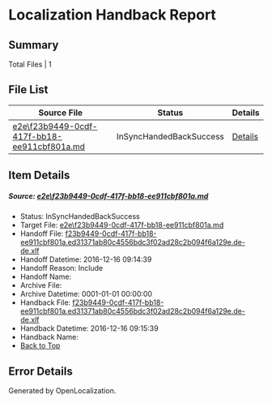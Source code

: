 # <a name='report-top'></a> Localization Handback Report

## Summary
 Total Files | 1

## File List
 Source File | Status | Details 
 ----------- | ------ | ------- 
 [e2e\f23b9449-0cdf-417f-bb18-ee911cbf801a.md](https://github.com/OpenLocalizationTestOrg/ol-test0/blob/ad9212039bd8462161894004743c69727d5d4bf4/e2e/f23b9449-0cdf-417f-bb18-ee911cbf801a.md) | InSyncHandedBackSuccess | [Details](#ac8bf61239a2d6e71a1659734cd6536319d28cf31)

## Item Details
##### <a name='ac8bf61239a2d6e71a1659734cd6536319d28cf31'></a> Source: [e2e\f23b9449-0cdf-417f-bb18-ee911cbf801a.md](https://github.com/OpenLocalizationTestOrg/ol-test0/blob/ad9212039bd8462161894004743c69727d5d4bf4/e2e/f23b9449-0cdf-417f-bb18-ee911cbf801a.md)
* Status: InSyncHandedBackSuccess
* Target File: [e2e\f23b9449-0cdf-417f-bb18-ee911cbf801a.md](https://github.com/OpenLocalizationTestOrg/ol-test0-dede/blob/cb13924dd9d6a8ab12ce71c36405af318e6f7dce/e2e/f23b9449-0cdf-417f-bb18-ee911cbf801a.md)
* Handoff File: [f23b9449-0cdf-417f-bb18-ee911cbf801a.ed31371ab80c4556bdc3f02ad28c2b094f6a129e.de-de.xlf](https://github.com/OpenLocalizationTestOrg/ol-test0-handoff/blob/1b4365fdb49f47e2e87a3a3cea133e466705ff10/ol-handoff/OpenLocalizationTestOrg/ol-test0-dede/xinjiang/ht/f23b9449-0cdf-417f-bb18-ee911cbf801a.ed31371ab80c4556bdc3f02ad28c2b094f6a129e.de-de.xlf)
* Handoff Datetime: 2016-12-16 09:14:39
* Handoff Reason: Include
* Handoff Name: 
* Archive File: 
* Archive Datetime: 0001-01-01 00:00:00
* Handback File: [f23b9449-0cdf-417f-bb18-ee911cbf801a.ed31371ab80c4556bdc3f02ad28c2b094f6a129e.de-de.xlf](https://github.com/OpenLocalizationTestOrg/ol-test0-handback/blob/36d694897403d82ea89403e953878bdc47e49273/ol-handback/OpenLocalizationTestOrg/ol-test0-dede/xinjiang/ht/f23b9449-0cdf-417f-bb18-ee911cbf801a.ed31371ab80c4556bdc3f02ad28c2b094f6a129e.de-de.xlf)
* Handback Datetime: 2016-12-16 09:15:39
* Handback Name: 
* [Back to Top](#report-top)


## Error Details

Generated by OpenLocalization.
